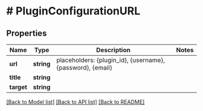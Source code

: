 # # PluginConfigurationURL

## Properties

Name | Type | Description | Notes
------------ | ------------- | ------------- | -------------
**url** | **string** | placeholders: {plugin_id}, {username}, {password}, {email} |
**title** | **string** |  |
**target** | **string** |  |

[[Back to Model list]](../../README.md#models) [[Back to API list]](../../README.md#endpoints) [[Back to README]](../../README.md)
